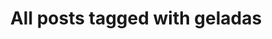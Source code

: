 ---
layout: tag
title: "All posts tagged with geladas"
permalink: /weblog/tags/geladas/
taxonomy: geladas
---